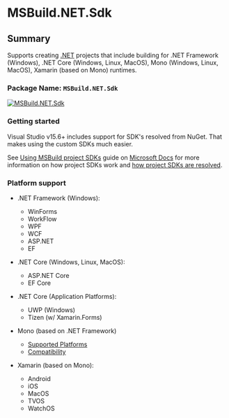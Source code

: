 # MSBuild.NET.Sdk

## Summary

Supports creating [.NET](#platform-support) projects that include building for .NET Framework (Windows), .NET Core (Windows, Linux, MacOS), Mono (Windows, Linux, MacOS), Xamarin (based on Mono) runtimes.

### Package Name: `MSBuild.NET.Sdk`

[![MSBuild.NET.Sdk](https://img.shields.io/myget/msbuild-sdks/v/MSBuild.NET.Sdk.svg)](https://myget.org/feed/msbuild-sdks/package/nuget/MSBuild.NET.Sdk)

### Getting started

Visual Studio v15.6+ includes support for SDK's resolved from NuGet. That makes using the custom SDKs much easier.

See [Using MSBuild project SDKs][msbuild-sdk-usage] guide on [Microsoft Docs](https://docs.ms) for more information on how project SDKs work and [how project SDKs are resolved][msbuild-sdk-resolver].

[msbuild-sdk-usage]: https://docs.microsoft.com/visualstudio/msbuild/how-to-use-project-sdk
[msbuild-sdk-resolver]: https://docs.microsoft.com/visualstudio/msbuild/how-to-use-project-sdk#how-project-sdks-are-resolved

### Platform support

- .NET Framework (Windows):
  - WinForms
  - WorkFlow
  - WPF
  - WCF
  - ASP.NET
  - EF

- .NET Core (Windows, Linux, MacOS):
  - ASP.NET Core
  - EF Core

- .NET Core (Application Platforms):
  - UWP (Windows)
  - Tizen (w/ Xamarin.Forms)

- Mono (based on .NET Framework)
  - [Supported Platforms](http://www.mono-project.com/docs/about-mono/supported-platforms/)
  - [Compatibility](https://www.mono-project.com/docs/about-mono/compatibility)

- Xamarin (based on Mono):
  - Android
  - iOS
  - MacOS
  - TVOS
  - WatchOS
